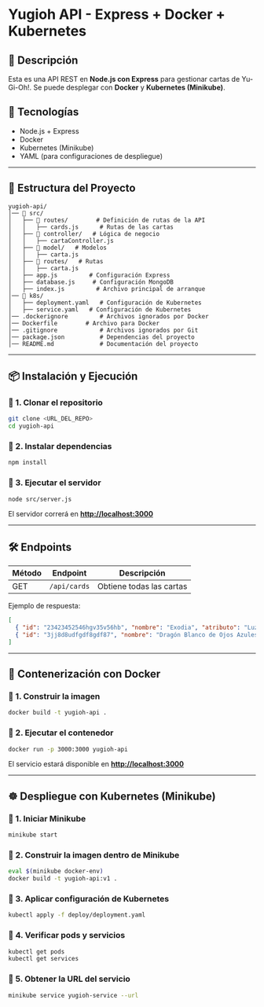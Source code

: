 # Yugioh API - Express + Docker + Kubernetes

## 📌 Descripción

Esta es una API REST en **Node.js con Express** para gestionar cartas de Yu-Gi-Oh!. Se puede desplegar con **Docker** y **Kubernetes (Minikube)**.

## 🚀 Tecnologías

- Node.js + Express
- Docker
- Kubernetes (Minikube)
- YAML (para configuraciones de despliegue)

---

## 📂 Estructura del Proyecto

```
yugioh-api/
│── 📂 src/
│   ├── 📂 routes/        # Definición de rutas de la API
│   │   ├── cards.js      # Rutas de las cartas
│   ├── 📂 controller/   # Lógica de negocio
│   │   ├── cartaController.js  
│   ├── 📂 model/   # Modelos
│   │   ├── carta.js  
│   ├── 📂 routes/   # Rutas
│   │   ├── carta.js  
│   ├── app.js         # Configuración Express
│   ├── database.js     # Configuración MongoDB
│   ├── index.js         # Archivo principal de arranque
│── 📂 k8s/  
│   ├── deployment.yaml   # Configuración de Kubernetes
│   ├── service.yaml   # Configuración de Kubernetes
│── .dockerignore         # Archivos ignorados por Docker
│── Dockerfile        # Archivo para Docker
│── .gitignore            # Archivos ignorados por Git
│── package.json          # Dependencias del proyecto
│── README.md             # Documentación del proyecto
```

---

## 📦 Instalación y Ejecución

### 🔹 1. Clonar el repositorio

```sh
git clone <URL_DEL_REPO>
cd yugioh-api
```

### 🔹 2. Instalar dependencias

```sh
npm install
```

### 🔹 3. Ejecutar el servidor

```sh
node src/server.js
```

El servidor correrá en [**http://localhost:3000**](http://localhost:3000)

---

## 🛠 Endpoints

| Método | Endpoint     | Descripción              |
| ------ | ------------ | ------------------------ |
| GET    | `/api/cards` | Obtiene todas las cartas |

Ejemplo de respuesta:

```json
[
  { "id": "23423452546hgv35v56hb", "nombre": "Exodia", "atributo": "Luz", "ataque": 1000, "defensa": 1000, "imagen": "https://yugioh.fandom.com/es/wiki/Exodia?file=Foto_exodia%2C_el_prohibido.jpg"},
  { "id": "3jj8d8udfgdf8gdf87", "nombre": "Dragón Blanco de Ojos Azules", "atributo": "Luz", "ataque": 3000, "defensa": 2500, "imagen": "https://yugioh.fandom.com/es/wiki/Drag%C3%B3n_Blanco_de_Ojos_Azules?file=Foto_drag%C3%B3n_blanco_de_ojos_azules.jpg"}
]
```

---

## 🐳 Contenerización con Docker

### 🔹 1. Construir la imagen

```sh
docker build -t yugioh-api .
```

### 🔹 2. Ejecutar el contenedor

```sh
docker run -p 3000:3000 yugioh-api
```

El servicio estará disponible en [**http://localhost:3000**](http://localhost:3000)

---

## ☸️ Despliegue con Kubernetes (Minikube)

### 🔹 1. Iniciar Minikube

```sh
minikube start
```

### 🔹 2. Construir la imagen dentro de Minikube

```sh
eval $(minikube docker-env)
docker build -t yugioh-api:v1 .
```

### 🔹 3. Aplicar configuración de Kubernetes

```sh
kubectl apply -f deploy/deployment.yaml
```

### 🔹 4. Verificar pods y servicios

```sh
kubectl get pods
kubectl get services
```

### 🔹 5. Obtener la URL del servicio

```sh
minikube service yugioh-service --url
```

